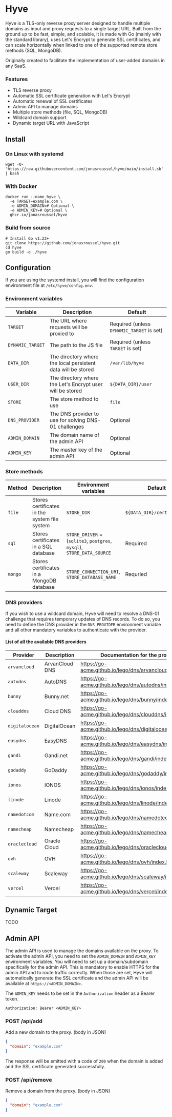 # Hyve

Hyve is a TLS-only reverse proxy server designed to handle multiple domains as input and proxy requests to a single target URL.
Built from the ground up to be fast, simple, and scalable, it is made with Go (mainly with the standard library),
uses Let's Encrypt to generate SSL certificates, and can scale horizontally when linked to one of the supported remote store methods (SQL, MongoDB).

Originally created to facilitate the implementation of user-added domains in any SaaS.

### Features

- TLS reverse proxy
- Automatic SSL certificate generation with Let's Encrypt
- Automatic renewal of SSL certificates
- Admin API to manage domains
- Multiple store methods (file, SQL, MongoDB)
- Wildcard domain support
- Dynamic target URL with JavaScript

## Install

### On Linux with systemd

```shell
wget -O- 'https://raw.githubusercontent.com/jonasroussel/hyve/main/install.sh' | bash
```

### With Docker

```shell
docker run --name hyve \
  -e TARGET=example.com \
  -e ADMIN_DOMAIN=# Optional \
  -e ADMIN_KEY=# Optional \
  ghcr.io/jonasroussel/hyve
```

### Build from source

```shell
# Install Go v1.22+
git clone https://github.com/jonasroussel/hyve.git
cd hyve
go build -o ./hyve
```

## Configuration

If you are using the systemd install, you will find the configuration environment file at `/etc/hyve/config.env`.

### Environment variables

| Variable         | Description                                                  | Default                                   |
| ---------------- | ------------------------------------------------------------ | ----------------------------------------- |
| `TARGET`         | The URL where requests will be proxied to                    | Required (unless `DYNAMIC_TARGET` is set) |
| `DYNAMIC_TARGET` | The path to the JS file                                      | Required (unless `TARGET` is set)         |
| `DATA_DIR`       | The directory where the local persistent data will be stored | `/var/lib/hyve`                           |
| `USER_DIR`       | The directory where the Let's Encrypt user will be stored    | `${DATA_DIR}/user`                        |
| `STORE`          | The store method to use                                      | `file`                                    |
| `DNS_PROVIDER`   | The DNS provider to use for solving DNS-01 challenges        | Optional                                  |
| `ADMIN_DOMAIN`   | The domain name of the admin API                             | Optional                                  |
| `ADMIN_KEY`      | The master key of the admin API                              | Optional                                  |

### Store methods

| Method  | Description                                   | Environment variables                                                  | Default                    |
| ------- | --------------------------------------------- | ---------------------------------------------------------------------- | -------------------------- |
| `file`  | Stores certificates in the system file system | `STORE_DIR`                                                            | `${DATA_DIR}/certificates` |
| `sql`   | Stores certificates in a SQL database         | `STORE_DRIVER` = (`sqlite3`, `postgres`, `mysql`), `STORE_DATA_SOURCE` | Required                   |
| `mongo` | Stores certificates in a MongoDB database     | `STORE_CONNECTION_URI`, `STORE_DATABASE_NAME`                          | Requried                   |

### DNS providers

If you wish to use a wildcard domain, Hyve will need to resolve a DNS-01 challenge that requires temporary updates of DNS records. To do so, you need to define
the DNS provider in the `DNS_PROVIDER` environment variable and all other mandatory variables to authenticate with the provider.

#### List of all the available DNS providers

| Provider       | Description    | Documentation for the provider                             |
| -------------- | -------------- | ---------------------------------------------------------- |
| `arvancloud`   | ArvanCloud DNS | https://go-acme.github.io/lego/dns/arvancloud/index.html   |
| `autodns`      | AutoDNS        | https://go-acme.github.io/lego/dns/autodns/index.html      |
| `bunny`        | Bunny.net      | https://go-acme.github.io/lego/dns/bunny/index.html        |
| `clouddns`     | Cloud DNS      | https://go-acme.github.io/lego/dns/clouddns/index.html     |
| `digitalocean` | DigitalOcean   | https://go-acme.github.io/lego/dns/digitalocean/index.html |
| `easydns`      | EasyDNS        | https://go-acme.github.io/lego/dns/easydns/index.html      |
| `gandi`        | Gandi.net      | https://go-acme.github.io/lego/dns/gandi/index.html        |
| `godaddy`      | GoDaddy        | https://go-acme.github.io/lego/dns/godaddy/index.html      |
| `ionos`        | IONOS          | https://go-acme.github.io/lego/dns/ionos/index.html        |
| `linode`       | Linode         | https://go-acme.github.io/lego/dns/linode/index.html       |
| `namedotcom`   | Name.com       | https://go-acme.github.io/lego/dns/namedotcom/index.html   |
| `namecheap`    | Namecheap      | https://go-acme.github.io/lego/dns/namecheap/index.html    |
| `oraclecloud`  | Oracle Cloud   | https://go-acme.github.io/lego/dns/oraclecloud/index.html  |
| `ovh`          | OVH            | https://go-acme.github.io/lego/dns/ovh/index.html          |
| `scaleway`     | Scaleway       | https://go-acme.github.io/lego/dns/scaleway/index.html     |
| `vercel`       | Vercel         | https://go-acme.github.io/lego/dns/vercel/index.html       |

## Dynamic Target

TODO

## Admin API

The admin API is used to manage the domains available on the proxy. To activate the admin API, you need to set the `ADMIN_DOMAIN` and `ADMIN_KEY` environment variables. You will need to set up a domain/subdomain specifically for the admin API. This is mandatory to enable HTTPS for the admin API and to route traffic correctly. When those are set, Hyve will automatically generate the SSL certificate and the admin API will be available at `https://<ADMIN_DOMAIN>`.

The `ADMIN_KEY` needs to be set in the `Authorization` header as a Bearer token.

```http
Authorization: Bearer <ADMIN_KEY>
```

### POST /api/add

Add a new domain to the proxy. (body in JSON)

```json
{
  "domain": "example.com"
}
```

The response will be emitted with a code of `200` when the domain is added and the SSL certificate generated successfully.

### POST /api/remove

Remove a domain from the proxy. (body in JSON)

```json
{
  "domain": "example.com"
}
```
